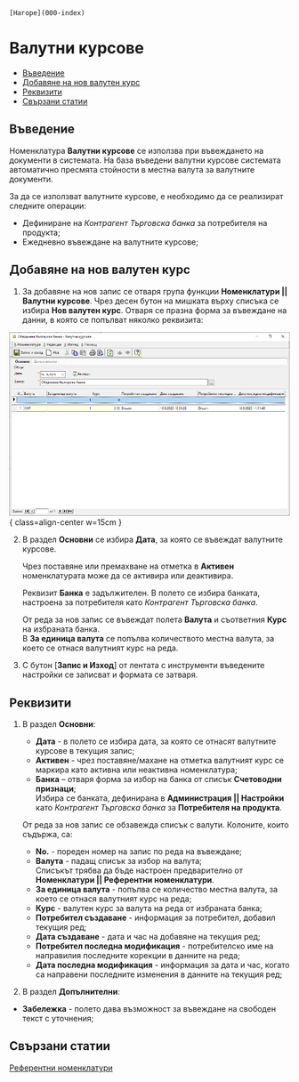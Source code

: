 ```{only} html
[Нагоре](000-index)
```

# **Валутни курсове**

- [Въведение](#въведение)  
- [Добавяне на нов валутен курс](#добавяне-на-нов-валутен-курс)  
- [Реквизити](#реквизити)  
- [Свързани статии](#свързани-статии)  

## **Въведение**

Номенклатура **Валутни курсове** се използва при въвеждането на документи в системата. На база въведени валутни курсове системата автоматично пресмята стойности в местна валута за валутните документи.  

За да се използват валутните курсове, е необходимо да се реализират следните операции:  

- Дефиниране на *Контрагент Търговска банка* за потребителя на продукта;  
- Ежедневно въвеждане на валутните курсове;  

## **Добавяне на нов валутен курс**

1) За добавяне на нов запис се отваря група функции **Номенклатури || Валутни курсове**. Чрез десен бутон на мишката върху списъка се избира **Нов валутен курс**. Отваря се празна форма за въвеждане на данни, в която се попълват няколко реквизита:  

![](907-exchange-rates1.png){ class=align-center w=15cm }

2) В раздел **Основни** се избира **Дата**, за която се въвеждат валутните курсове. 

   Чрез поставяне или премахване на отметка в **Активен** номенклатурата може да се активира или деактивира.  

   Реквизит **Банка** е задължителен. В полето се избира банката, настроена за потребителя като *Контрагент Търговска банка*.  

   От реда за нов запис се въвеждат полета **Валута** и съответния **Курс** на избраната банка.  
   В **За единица валута** се попълва количеството местна валута, за което се отнася валутният курс на реда.

3) С бутон [**Запис и Изход**] от лентата с инструменти въведените настройки се записват и формата се затваря.  

## **Реквизити**

1) В раздел **Основни**:  
   - **Дата** - в полето се избира дата, за която се отнасят валутните курсове в текущия запис;   
   - **Активен** - чрез поставяне/махане на отметка валутният курс се маркира като активна или неактивна номенклатура;  
   - **Банка** – отваря форма за избор на банка от списък **Счетоводни признаци**;  
   Избира се банката, дефинирана в **Администрация || Настройки** като *Контрагент Търговска банка* за **Потребителя на продукта**.  

   От реда за нов запис се обзавежда списък с валути. Колоните, които съдържа, са:  
   - **No.** - пореден номер на запис по реда на въвеждане;  
   - **Валута** - падащ списък за избор на валута;  
   Списъкът трябва да бъде настроен предварително от **Номенклатури || Референтни номенклатури**.  
   - **За единица валута** - попълва се количество местна валута, за което се отнася валутният курс на реда;  
   - **Курс** - валутен курс за валута на реда от избраната банка;  
   - **Потребител създаване** - информация за потребител, добавил текущия ред;  
   - **Дата създаване** - дата и час на добавяне на текущия ред;  
   - **Потребител последна модификация** - потребителско име на направилия последните корекции в данните на реда;  
   - **Дата последна модификация** - информация за дата и час, когато са направени последните изменения в данните на текущия ред;  

2) В раздел **Допълнителни**:  
- **Забележка** - полето дава възможност за въвеждане на свободен текст с уточнения;   

## **Свързани статии**

[Референтни номенклатури](001-ref-nomenclatures.html)  